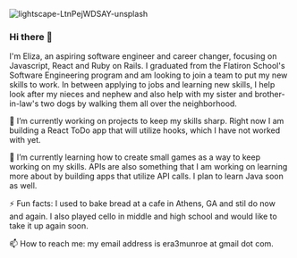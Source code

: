 ![lightscape-LtnPejWDSAY-unsplash](https://user-images.githubusercontent.com/51828035/143289479-4c420041-8513-43e0-9264-3a53b6fefbf7.jpg)



### Hi there 👋

I'm Eliza, an aspiring software engineer and career changer, focusing on Javascript, React and Ruby on Rails. I graduated from the Flatiron School's Software Engineering program and am looking to join a team to put my new skills to work.  In between applying to jobs and learning new skills, I help look after my nieces and nephew and also help with my sister and brother-in-law's two dogs by walking them all over the neighborhood.

🔭 I’m currently working on projects to keep my skills sharp.  Right now I am building a React ToDo app that will utilize hooks, which I have not worked with yet.

🌱 I’m currently learning how to create small games as a way to keep working on my skills.  APIs are also something that I am working on learning more about by building apps that utilize API calls.  I plan to learn Java soon as well.

⚡ Fun facts: I used to bake bread at a cafe in Athens, GA and stil do now and again.  I also played cello in middle and high school and would like to take it up again soon.

📫 How to reach me: my email address is era3munroe at gmail dot com.

<!--
**munroe1786/munroe1786** is a ✨ _special_ ✨ repository because its `README.md` (this file) appears on your GitHub profile.

Here are some ideas to get you started:

- 🔭 I’m currently working on ...
- 🌱 I’m currently learning ...
- 👯 I’m looking to collaborate on ...
- 🤔 I’m looking for help with ...
- 💬 Ask me about ...
- 📫 How to reach me: ...
- 😄 Pronouns: ...
- ⚡ Fun fact: ...
-->
